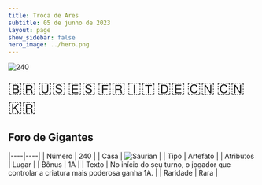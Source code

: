 ```yaml
---
title: Troca de Ares
subtitle: 05 de junho de 2023
layout: page
show_sidebar: false
hero_image: ../hero.png
---
```


![240](https://mastervault-storage-prod.s3.amazonaws.com/media/card_front/pt/600_240_c5c2e013f2f6_pt.png)

<span title="Português" style="font-size: 32px;cursor: pointer;" onclick="javascript:document.querySelector('img[alt=\'240\']').src=document.querySelector('img[alt=\'240\']').src.replace(/card_front\/[^/]+/, 'card_front/pt').replace(/_[^/.0-9]+\.png/, '_pt.png')">🇧🇷</span>
<span title="English" style="font-size: 32px;cursor: pointer;" onclick="javascript:document.querySelector('img[alt=\'240\']').src=document.querySelector('img[alt=\'240\']').src.replace(/card_front\/[^/]+/, 'card_front/en').replace(/_[^/.0-9]+\.png/, '_en.png')">🇺🇸</span>
<span title="Español" style="font-size: 32px;cursor: pointer;" onclick="javascript:document.querySelector('img[alt=\'240\']').src=document.querySelector('img[alt=\'240\']').src.replace(/card_front\/[^/]+/, 'card_front/es').replace(/_[^/.0-9]+\.png/, '_es.png')">🇪🇸</span>
<span title="Français" style="font-size: 32px;cursor: pointer;" onclick="javascript:document.querySelector('img[alt=\'240\']').src=document.querySelector('img[alt=\'240\']').src.replace(/card_front\/[^/]+/, 'card_front/fr').replace(/_[^/.0-9]+\.png/, '_fr.png')">🇫🇷</span>
<span title="Italiano" style="font-size: 32px;cursor: pointer;" onclick="javascript:document.querySelector('img[alt=\'240\']').src=document.querySelector('img[alt=\'240\']').src.replace(/card_front\/[^/]+/, 'card_front/it').replace(/_[^/.0-9]+\.png/, '_it.png')">🇮🇹</span>
<span title="Deutsche" style="font-size: 32px;cursor: pointer;" onclick="javascript:document.querySelector('img[alt=\'240\']').src=document.querySelector('img[alt=\'240\']').src.replace(/card_front\/[^/]+/, 'card_front/de').replace(/_[^/.0-9]+\.png/, '_de.png')">🇩🇪</span>
<span title="简体中文" style="font-size: 32px;cursor: pointer;" onclick="javascript:document.querySelector('img[alt=\'240\']').src=document.querySelector('img[alt=\'240\']').src.replace(/card_front\/[^/]+/, 'card_front/zh-hans').replace(/_[^/.0-9]+\.png/, '_zh-hans.png')">🇨🇳</span>
<span title="繁體中文" style="font-size: 32px;cursor: pointer;" onclick="javascript:document.querySelector('img[alt=\'240\']').src=document.querySelector('img[alt=\'240\']').src.replace(/card_front\/[^/]+/, 'card_front/zh-hant').replace(/_[^/.0-9]+\.png/, '_zh-hant.png')">🇨🇳</span>
<span title="한국어" style="font-size: 32px;cursor: pointer;" onclick="javascript:document.querySelector('img[alt=\'240\']').src=document.querySelector('img[alt=\'240\']').src.replace(/card_front\/[^/]+/, 'card_front/ko').replace(/_[^/.0-9]+\.png/, '_ko.png')">🇰🇷</span>

## Foro de Gigantes

|----|----|
| Número | 240 |
| Casa | ![Saurian](https://archonarcana.com/images/thumb/9/9e/Saurian_P.png/22px-Saurian_P.png "Sauro") |
| Tipo | Artefato |
| Atributos | Lugar |
| Bônus | 1A |
| Texto | No início do seu turno, o jogador que controlar a criatura mais poderosa ganha 1A. |
| Raridade | Rara |
